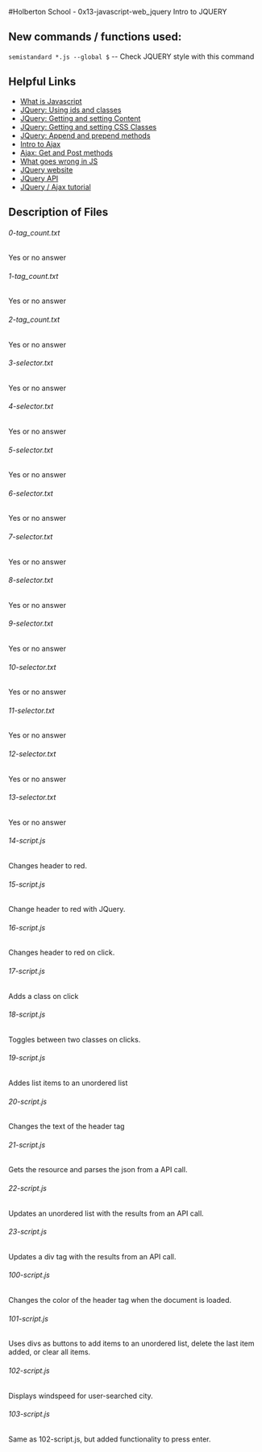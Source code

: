 #Holberton School - 0x13-javascript-web_jquery
Intro to JQUERY

## New commands / functions used:
``semistandard *.js --global $`` -- Check JQUERY style with this command

## Helpful Links
* [What is Javascript](https://developer.mozilla.org/en-US/docs/Learn/JavaScript/First_steps/What_is_JavaScript)
* [JQuery: Using ids and classes](http://www.jquery-tutorial.net/selectors/using-elements-ids-and-classes/)
* [JQuery: Getting and setting Content](http://www.jquery-tutorial.net/dom-manipulation/getting-and-setting-content/)
* [JQuery: Getting and setting CSS Classes](http://www.jquery-tutorial.net/dom-manipulation/getting-and-setting-css-classes/)
* [JQuery: Append and prepend methods](http://www.jquery-tutorial.net/dom-manipulation/the-append-and-prepend-methods/)
* [Intro to Ajax](http://www.jquery-tutorial.net/ajax/introduction/)
* [Ajax: Get and Post methods](http://www.jquery-tutorial.net/ajax/the-get-and-post-methods/)
* [What goes wrong in JS](https://developer.mozilla.org/en-US/docs/Learn/JavaScript/First_steps/What_went_wrong)
* [JQuery website](https://jquery.com)
* [JQuery API](http://api.jquery.com)
* [JQuery / Ajax tutorial](https://learn.jquery.com/ajax/)

## Description of Files
<h6>0-tag_count.txt</h6>
Yes or no answer

<h6>1-tag_count.txt</h6>
Yes or no answer

<h6>2-tag_count.txt</h6>
Yes or no answer

<h6>3-selector.txt</h6>
Yes or no answer

<h6>4-selector.txt</h6>
Yes or no answer

<h6>5-selector.txt</h6>
Yes or no answer

<h6>6-selector.txt</h6>
Yes or no answer

<h6>7-selector.txt</h6>
Yes or no answer

<h6>8-selector.txt</h6>
Yes or no answer

<h6>9-selector.txt</h6>
Yes or no answer

<h6>10-selector.txt</h6>
Yes or no answer

<h6>11-selector.txt</h6>
Yes or no answer

<h6>12-selector.txt</h6>
Yes or no answer

<h6>13-selector.txt</h6>
Yes or no answer

<h6>14-script.js</h6>
Changes header to red.

<h6>15-script.js</h6>
Change header to red with JQuery.

<h6>16-script.js</h6>
Changes header to red on click.

<h6>17-script.js</h6>
Adds a class on click

<h6>18-script.js</h6>
Toggles between two classes on clicks.

<h6>19-script.js</h6>
Addes list items to an unordered list

<h6>20-script.js</h6>
Changes the text of the header tag

<h6>21-script.js</h6>
Gets the resource and parses the json from a API call.

<h6>22-script.js</h6>
Updates an unordered list with the results from an API call.

<h6>23-script.js</h6>
Updates a div tag with the results from an API call.

<h6>100-script.js</h6>
Changes the color of the header tag when the document is loaded.

<h6>101-script.js</h6>
Uses divs as buttons to add items to an unordered list, delete the last item added, or clear all items.

<h6>102-script.js</h6>
Displays windspeed for user-searched city.

<h6>103-script.js</h6>
Same as 102-script.js, but added functionality to press enter.
